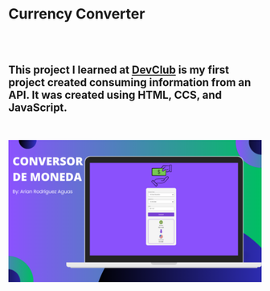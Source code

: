 <h1>Currency Converter</h1>
<br>
<br>
<h2>This project I learned at <a href="https://rodofomori.com.br/devclub">DevClub</a> is my first project created consuming information from an API. It was created using HTML, CCS, and JavaScript.</h2>
<br>
<br>
<img src="https://github.com/Arianrodriguezaguas/Conversor-de-monedas/blob/master/assets/img/CONVERSOR%20DE%20MONEDAS.png?raw=true">
